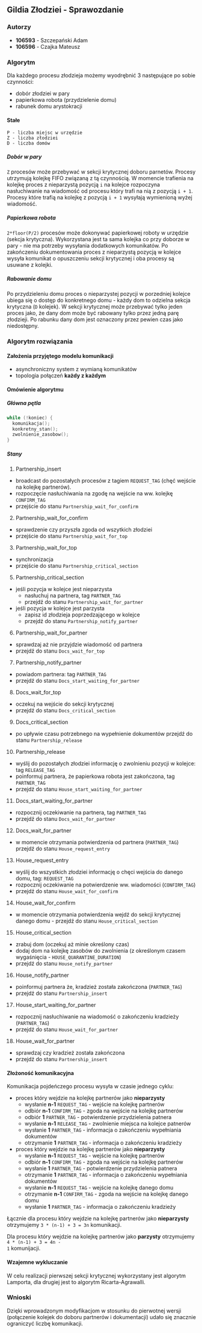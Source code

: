 ## Gildia Złodziei - Sprawozdanie

### Autorzy
+ **106593** - Szczepański Adam
+ **106596** - Czajka Mateusz

### Algorytm

Dla każdego procesu złodzieja możemy wyodrębnić 3 następujące po sobie czynności:
+ dobór złodziei w pary
+ papierkowa robota (przydzielenie domu)
+ rabunek domu arystokracji

#### Stałe
```
P - liczba miejsc w urzędzie
Z - liczba złodziei
D - liczba domów
```

##### Dobór w pary

<code>Z</code> procesów może przebywać w sekcji krytycznej doboru parnetów. Procesy utrzymują kolejkę FIFO związaną z tą czynnością. W momencie trafienia na kolejkę proces z nieparzystą pozycją <code>i</code> na kolejce rozpoczyna nasłuchiwanie na wiadomość od procesu który trafi na nią z pozycją <code>i + 1</code>. Procesy które trafią na kolejkę z pozycją <code>i + 1</code> wysyłają wymienioną wyżej wiadomość.

##### Papierkowa robota
<code>2*floor(P/2)</code> procesów może dokonywać papierkowej roboty w urzędzie (sekcja krytyczna). Wykorzystana jest ta sama kolejka co przy doborze w pary - nie ma potrzeby wysyłania dodatkowych komunikatów. Po zakończeniu dokumentowania proces z nieparzystą pozycją w kolejce wysyła komunikat o opuszczeniu sekcji krytycznej i oba procesy są usuwane z kolejki.

##### Rabowanie domu
Po przydzieleniu domu proces o nieparzystej pozycji w porzedniej kolejce ubiega się o dostęp do konkretnego domu - każdy dom to odzielna sekcja krytyczna (<code>D</code> kolejek). W sekcji krytycznej może przebywać tylko jeden proces jako, że dany dom może być rabowany tylko przez jedną parę złodzieji. Po rabunku dany dom jest oznaczony przez pewien czas jako niedostępny.

### Algorytm rozwiązania

#### Założenia przyjętego modelu komunikacji
+ asynchroniczny system z wymianą komunikatów
+ topologia połączeń **każdy z każdym**


#### Omówienie algorytmu

##### Główna pętla
```cpp
while (!koniec) {
  komunikacja();
  konkretny_stan();
  zwolnienie_zasobow();
}
```
##### Stany
1. Partnership_insert
  + broadcast do pozostałych procesów z tagiem <code>REQUEST_TAG</code> (chęć wejście na kolejkę partnerów).
  + rozpoczęcie nasłuchiwania na zgodę na wejście na ww. kolejkę <code>CONFIRM_TAG</code>
  + przejście do stanu <code>Partnership_wait_for_confirm</code>
2. Partnership_wait_for_confirm
  + sprawdzenie czy przyszła zgoda od wszytkich złodziei
  + przejście do stanu <code>Partnership_wait_for_top</code>
3. Partnership_wait_for_top
  + synchronizacja
  + przejście do stanu <code>Partnership_critical_section</code>
5. Partnership_critical_section
  + jeśli pozycja w kolejce jest nieparzysta
    + nasłuchuj na partnera, tag <code>PARTNER_TAG</code> 
    + przejdź do stanu <code>Partnership_wait_for_partner</code>
  + jeśli pozycja w kolejce jest parzysta
    + zapisz id złodzieja poprzedzającego w kolejce
    + przejdź do stanu <code>Partnership_notify_partner</code>
6. Partnership_wait_for_partner
  + sprawdzaj aż nie przyjdzie wiadomość od partnera
  + przejdź do stanu <code>Docs_wait_for_top</code>
7. Partnership_notify_partner
  + powiadom partnera: tag <code>PARTNER_TAG</code>
  + przejdź do stanu <code>Docs_start_waiting_for_partner</code>
8. Docs_wait_for_top
  + oczekuj na wejście do sekcji krytycznej
  + przejdź do stanu <code>Docs_critical_section</code>
9. Docs_critical_section
  + po upływie czasu potrzebnego na wypełnienie dokumentów przejdź do stanu <code>Partnership_release</code>
10. Partnership_release
  + wyślij do pozostałych złodziei informację o zwolnieniu pozycji w kolejce: tag <code>RELEASE_TAG</code>
  + poinformuj partnera, że papierkowa robota jest zakończona, tag <code>PARTNER_TAG</code>
  + przejdź do stanu <code>House_start_waiting_for_partner</code>
11. Docs_start_waiting_for_partner
  + rozpocznij oczekiwanie na partnera, tag <code>PARTNER_TAG</code>
  + przejdź do stanu <code>Docs_wait_for_partner</code>
12. Docs_wait_for_partner
  + w momencie otrzymania potwierdzenia od partnera (<code>PARTNER_TAG</code>) przejdź do stanu <code>House_request_entry</code>
13. House_request_entry
  + wyślij do wszystkich złodziei informację o chęci wejścia do danego domu, tag: <code>REQUEST_TAG</code>
  + rozpocznij oczekiwanie na potwierdzenie ww. wiadomości (<code>CONFIRM_TAG</code>)
  + przejdź do stanu <code>House_wait_for_confirm</code>
14. House_wait_for_confirm
  + w momencie otrzymania potwierdzenia wejdź do sekcji krytycznej danego domu - przejdź do stanu <code>House_critical_section</code>
15. House_critical_section
  + zrabuj dom (oczekuj aż minie określony czas)
  + dodaj dom na kolejkę zasobów do zwolnienia (z określonym czasem wygaśnięcia - <code>HOUSE_QUARANTINE_DURATION</code>)
  + przejdź do stanu <code>House_notify_partner</code>
16. House_notify_partner
  + poinformuj partnera że, kradzież została zakończona (<code>PARTNER_TAG</code>)
  + przejdź do stanu <code>Partnership_insert</code>
17. House_start_waiting_for_partner
  + rozpocznij nasłuchiwanie na wiadomość o zakończeniu kradzieży (<code>PARTNER_TAG</code>)
  + przejdź do stanu <code>House_wait_for_partner</code>
18. House_wait_for_partner
  + sprawdzaj czy kradzież została zakończona
  + przejdź do stanu <code>Partnership_insert</code>

#### Złożoność komunikacyjna
Komunikacja pojdeńczego procesu wysyła w czasie jednego cyklu:
  + proces który wejdzie na kolejkę partnerów jako **nieparzysty**
    + wysłanie **n-1** <code>REQUEST_TAG</code> - wejście na kolejkę partnerów
    + odbiór **n-1** <code>CONFIRM_TAG</code> - zgoda na wejście na kolejkę partnerów
    + odbiór **1** <code>PARTNER_TAG</code> - potwierdzenie przydzielenia patnera
    + wysłanie **n-1** <code>RELEASE_TAG</code> - zwolnienie miejsca na kolejce patnerów
    + wysłanie **1** <code>PARTNER_TAG</code> - informacja o zakończeniu wypełniania dokumentów
    + otrzymanie **1** <code>PARTNER_TAG</code> - informacja o zakończeniu kradzieży
  + proces który wejdzie na kolejkę partnerów jako **nieparzysty**
    + wysłanie **n-1** <code>REQUEST_TAG</code> - wejście na kolejkę partnerów
    + odbiór **n-1** <code>CONFIRM_TAG</code> - zgoda na wejście na kolejkę partnerów
    + wysłanie **1** <code>PARTNER_TAG</code> - potwierdzenie przydzielenia patnera
    + otrzymanie **1** <code>PARTNER_TAG</code> - informacja o zakończeniu wypełniania dokumentów
    + wysłanie **n-1** <code>REQUEST_TAG</code> - wejście na kolejkę danego domu
    + otrzymanie **n-1** <code>CONFIRM_TAG</code> - zgoda na wejście na kolejkę danego domu
    + wysłanie **1** <code>PARTNER_TAG</code> - informacja o zakończeniu kradzieży

Łącznie dla procesu który wejdzie na kolejkę partnerów jako **nieparzysty** otrzymujemy <code>3 * (n-1) + 3 = 3n</code> komunikacji.

Dla procesu który wejdzie na kolejkę partnerów jako **parzysty** otrzymujemy <code>4 * (n-1) + 3 = 4n - 1</code> komunijacji.

#### Wzajemne wykluczanie
W celu realizacji pierwszej sekcji krytycznej wykorzystany jest algorytm Lamporta, dla drugiej jest to algorytm Ricarta-Agrawalli.

### Wnioski
Dzięki wprowadzonym modyfikacjom w stosunku do pierwotnej wersji (połączenie kolejek do doboru partnerów i dokumentacji) udało się znacznie ograniczyć liczbę komunikacji.
